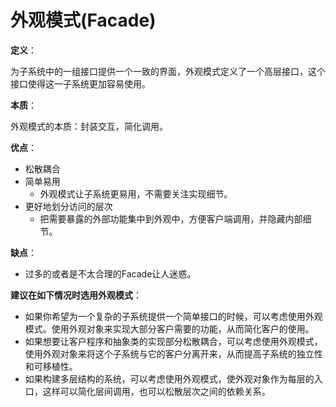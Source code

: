 # 外观模式(Facade)

**定义**：

为子系统中的一组接口提供一个一致的界面，外观模式定义了一个高层接口，这个接口使得这一子系统更加容易使用。

**本质**：

外观模式的本质：封装交互，简化调用。

**优点**：

- 松散耦合
- 简单易用
  - 外观模式让子系统更易用，不需要关注实现细节。
- 更好地划分访问的层次
  - 把需要暴露的外部功能集中到外观中，方便客户端调用，并隐藏内部细节。

**缺点**：

- 过多的或者是不太合理的Facade让人迷惑。

**建议在如下情况时选用外观模式**：

- 如果你希望为一个复杂的子系统提供一个简单接口的时候，可以考虑使用外观模式。使用外观对象来实现大部分客户需要的功能，从而简化客户的使用。
- 如果想要让客户程序和抽象类的实现部分松散耦合，可以考虑使用外观模式，使用外观对象来将这个子系统与它的客户分离开来，从而提高子系统的独立性和可移植性。
- 如果构建多层结构的系统，可以考虑使用外观模式，使外观对象作为每层的入口，这样可以简化层间调用，也可以松散层次之间的依赖关系。



















